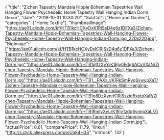 {
	"title": "Zichen Tapestry Mandala Hippie Bohemian Tapestries Wall Hanging Flower Psychedelic Home Tapestry Wall Hanging Indian Dorm Decor",
	"date": "2018-10-31 10:30:20",
	"SubCat": ["Home and Garden"],
	"categories": ["Home Textile"],
	"thumbnailImage": "https://ae01.alicdn.com/kf/HTB1kcHCXyDxK1RjSsD4q6z1DFXa3/Zichen-Tapestry-Mandala-Hippie-Bohemian-Tapestries-Wall-Hanging-Flower-Psychedelic-Home-Tapestry-Wall-Hanging-Indian-Dorm.jpg_220x220.jpg",
	"BigImage": ["https://ae01.alicdn.com/kf/HTB1kcHCXyDxK1RjSsD4q6z1DFXa3/Zichen-Tapestry-Mandala-Hippie-Bohemian-Tapestries-Wall-Hanging-Flower-Psychedelic-Home-Tapestry-Wall-Hanging-Indian-Dorm.jpg","https://ae01.alicdn.com/kf/HTB1qtfzXyYrK1Rjy0Fdq6ACvVXaN/Zichen-Tapestry-Mandala-Hippie-Bohemian-Tapestries-Wall-Hanging-Flower-Psychedelic-Home-Tapestry-Wall-Hanging-Indian-Dorm.jpg","https://ae01.alicdn.com/kf/HTB1__PAXs_vK1RkSmRyq6xwupXaT/Zichen-Tapestry-Mandala-Hippie-Bohemian-Tapestries-Wall-Hanging-Flower-Psychedelic-Home-Tapestry-Wall-Hanging-Indian-Dorm.jpg","https://ae01.alicdn.com/kf/HTB1o8DzXynrK1RjSsziq6xptpXaR/Zichen-Tapestry-Mandala-Hippie-Bohemian-Tapestries-Wall-Hanging-Flower-Psychedelic-Home-Tapestry-Wall-Hanging-Indian-Dorm.jpg","https://ae01.alicdn.com/kf/HTB1RmjyXyLrK1Rjy1zdq6ynnpXaL/Zichen-Tapestry-Mandala-Hippie-Bohemian-Tapestries-Wall-Hanging-Flower-Psychedelic-Home-Tapestry-Wall-Hanging-Indian-Dorm.jpg"],
	"actualPrice": 8.61,
	"comparePrice": 11.79,
	"linkurl": "http://s.click.aliexpress.com/e/Ua84H3S",
	"inStock": 132
}
